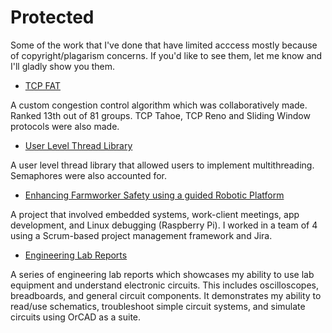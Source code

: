 # Protected
Some of the work that I've done that have limited acccess mostly because of copyright/plagarism concerns. If you'd like to see them, let me know and I'll gladly show you them.

- [TCP FAT](https://drive.google.com/drive/folders/1w1nNJL2mCykwrbe4jac59IFNBcAsr5EV?usp=drive_link)

A custom congestion control algorithm which was collaboratively made. Ranked 13th out of 81 groups.
TCP Tahoe, TCP Reno and Sliding Window protocols were also made.


- [User Level Thread Library](https://drive.google.com/drive/folders/16ceKbHNhZwZ3bNZLQiuCLZ-IivzPfh8m?usp=drive_link)

A user level thread library that allowed users to implement multithreading. Semaphores were also accounted for.

- [Enhancing Farmworker Safety using a guided Robotic Platform](https://drive.google.com/drive/folders/1CUWoIGCZmoe2c0eyPsxXAu9O8rnYTC3C?usp=drive_link)

A project that involved embedded systems, work-client meetings, app development, and Linux debugging (Raspberry Pi). I worked in a team of 4 using a Scrum-based project management framework and Jira.

- [Engineering Lab Reports](https://drive.google.com/drive/folders/1c5GLz6tve26WCSciUBuAP01FQ20kp2oc?usp=sharing)

A series of engineering lab reports which showcases my ability to use lab equipment and understand electronic circuits.  This includes oscilloscopes, breadboards, and general circuit components. It demonstrates my ability to read/use schematics, troubleshoot simple circuit systems, and simulate circuits using OrCAD as a suite.
